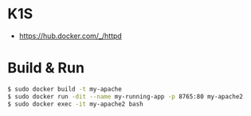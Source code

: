 # K1S
- https://hub.docker.com/_/httpd

# Build & Run
```bash
$ sudo docker build -t my-apache
$ sudo docker run -dit --name my-running-app -p 8765:80 my-apache2
$ sudo docker exec -it my-apache2 bash 
```
